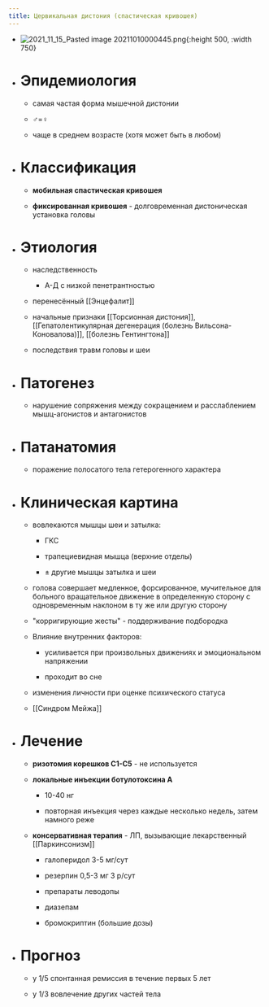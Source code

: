 ```yaml
---
title: Цервикальная дистония (спастическая кривошея)
---
```


- ![2021_11_15_Pasted image 20211010000445.png](https://cdn.logseq.com/%2F90d07cd0-0c20-405f-b80f-bbc874a0823a46742e7d-410b-4d1d-9c93-9994ff41df512021_11_15_Pasted%20image%2020211010000445.png?Expires=4790526877&Signature=W9sSFu3ZaQ9CFNhUXENrd~E5XAtcmIPyR5vdaWYGkOIJvyTz5r2D87hqH5-7BrsjNoCtUfoSG8Wv5I9AFrcJ1PwhBXtVM44f5YXmF84d8Jifuf2KcINzoi9b8uOo6LEg-A8QENwEoyuzw-9XIhFRLr8NBCT2~pi7vhki6v36aKpvt5UwguymTsAumW9d~zJf9TQI2wL9PwB6qyiTrnDjrWOMeJqEn5T7K0sbQ73ZiCGy3ymOOHZhxXu~JhEAWTmumd-hgewSPE3srH7~cPwkTrLcmJf2eh8jYK7uPQSBjkzELJ-TM3MCkPmFgj5uyjMZIFd3ueWtR2-eCMC22xliBA__&Key-Pair-Id=APKAJE5CCD6X7MP6PTEA){:height 500, :width 750}

- # Эпидемиология
	 - самая частая форма мышечной дистонии

	 - ♂=♀

	 - чаще в среднем возрасте (хотя может быть в любом)

- # Классификация
	 - **мобильная спастическая кривошея**

	 - **фиксированная кривошея** - долговременная дистоническая установка головы

- # Этиология
	 - наследственность
		 - А-Д с низкой пенетрантностью

	 - перенесённый [[Энцефалит]]

	 - начальные признаки [[Торсионная дистония]], [[Гепатолентикулярная дегенерация (болезнь Вильсона-Коновалова)]], [[болезнь Гентингтона]]

	 - последствия травм головы и шеи

- # Патогенез
	 - нарушение сопряжения между сокращением и расслаблением мышц-агонистов и антагонистов

- # Патанатомия
	 - поражение полосатого тела гетерогенного характера

- # Клиническая картина
	 - вовлекаются мышцы шеи и затылка:
		 - ГКС

		 - трапециевидная мышца (верхние отделы)

		 - ± другие мышцы затылка и шеи

	 - голова совершает медленное, форсированное, мучительное для больного вращательное движение в определенную сторону с одновременным наклоном в ту же или другую сторону

	 - "корригирующие жесты" - поддерживание подбородка

	 - Влияние внутренних факторов:
		 - усиливается при произвольных движениях и эмоциональном напряжении

		 - проходит во сне

	 - изменения личности при оценке психического статуса

	 - [[Синдром Мейжа]]

- # Лечение
	 - **ризотомия корешков С1-C5** - не используется

	 - **локальные инъекции ботулотоксина А**
		 - 10-40 нг

		 - повторная инъекция через каждые несколько недель, затем намного реже

	 - **консервативная терапия** - ЛП, вызывающие лекарственный [[Паркинсонизм]]
		 - галоперидол 3-5 мг/сут

		 - резерпин 0,5-3 мг 3 р/сут

		 - препараты леводопы

		 - диазепам

		 - бромокриптин (большие дозы)

- # Прогноз
	 - у 1/5 спонтанная ремиссия в течение первых 5 лет

	 - у 1/3 вовлечение других частей тела
